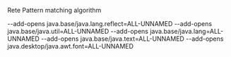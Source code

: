 Rete Pattern matching algorithm

--add-opens java.base/java.lang.reflect=ALL-UNNAMED
--add-opens java.base/java.util=ALL-UNNAMED
--add-opens java.base/java.lang=ALL-UNNAMED
--add-opens java.base/java.text=ALL-UNNAMED
--add-opens java.desktop/java.awt.font=ALL-UNNAMED
